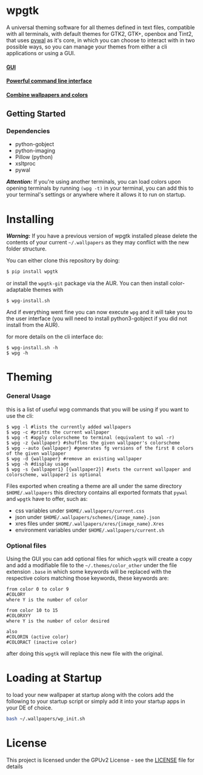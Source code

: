 
# wpgtk

A universal theming software for all themes 
defined in text files, compatible with all terminals, 
with default themes for GTK2, GTK+, openbox and Tint2, that uses 
[pywal](https://github.com/dylanaraps/pywal) as it's core, in which 
you can choose to interact with in two possible ways, so you can
manage your themes from either a cli applications or using a GUI.

#### [GUI](http://i.imgur.com/oJ0yakG.gif)

#### [Powerful command line interface](http://i.imgur.com/MM5yVZq.gif)

#### [Combine wallpapers and colors](http://i.imgur.com/qo5Hsoh.gif)


## Getting Started

### Dependencies

* python-gobject
* python-imaging
* Pillow (python)
* xsltproc
* pywal

**_Attention:_** If you're using another terminals, you can load colors upon opening terminals
by running `(wpg -t)` in your terminal, you can add this to your terminal's settings or anywhere
where it allows it to run on startup.

# Installing

**_Warning:_** If you have a previous version of wpgtk installed
please delete the contents of your current `~/.wallpapers` as 
they may conflict with the new folder structure.

You can either clone this repository by doing:

```sh
$ pip install wpgtk
```

or install the `wpgtk-git` package via the AUR.  You can then install color-adaptable themes with
```
$ wpg-install.sh
```

And if everything went fine you can now execute `wpg` and it will take
you to the user interface (you will need to install python3-gobject if
you did not install from the AUR).


for more details on the cli interface do:
```
$ wpg-install.sh -h
$ wpg -h
```

# Theming

### General Usage

this is a list of useful wpg commands that you will be using if you want to use
the cli:
```
$ wpg -l #lists the currently added wallpapers
$ wpg -c #prints the current wallpaper
$ wpg -t #apply colorscheme to terminal (equivalent to wal -r)
$ wpg -z {wallpaper} #shuffles the given wallpaper's colorscheme
$ wpg --auto {wallpaper} #generates fg versions of the first 8 colors of the given wallpaper
$ wpg -d {wallpaper} #remove an existing wallpaper
$ wpg -h #display usage
$ wpg -s {wallpaper1} [{wallpaper2}] #sets the current wallpaper and colorscheme, wallpaper2 is optional
```

Files exported when creating a theme are all under the same directory `$HOME/.wallpapers`
this directory contains all exported formats that `pywal` and `wpgtk` have to offer, such
as:

* css variables under `$HOME/.wallpapers/current.css`
* json under `$HOME/.wallpapers/schemes/{image_name}.json`
* xres files under `$HOME/.wallpapers/xres/{image_name}.Xres`
* environment variables under `$HOME/.wallpapers/current.sh` 

### Optional files

Using the GUI you can add optional files for which `wpgtk` will create a copy and
add a modifiable file to the `~/.themes/color_other` under the file extension `.base`
in which some keywords will be replaced with the respective colors matching 
those keywords, these keywords are:

```assembly
from color 0 to color 9
#COLORY
where Y is the number of color

from color 10 to 15
#COLORXYY 
where Y is the number of color desired

also
#COLORIN (active color)
#COLORACT (inactive color)
```

after doing this `wpgtk` will replace this new file with the original.

# Loading at Startup
to load your new wallpaper at startup along with the colors add the following to your 
startup script or simply add it into your startup apps in your DE of choice.

```sh
bash ~/.wallpapers/wp_init.sh
```

# License

This project is licensed under the GPUv2 License - see the [LICENSE](LICENSE) file for details
